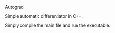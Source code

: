 Autograd

Simple automatic differentiator in C++.

Simply compile the main file and run the executable.
